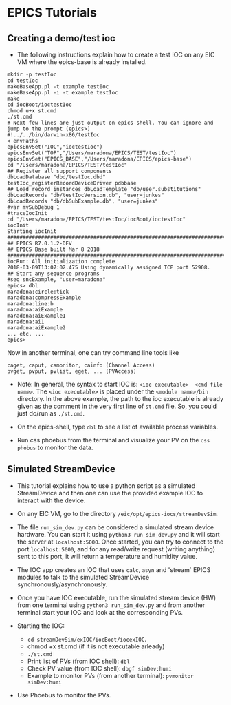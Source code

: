 # EPICS Tutorials

## Creating a demo/test ioc

- The following instructions explain how to create a test IOC on any EIC VM where the epics-base is already installed.

```
mkdir -p testIoc
cd testIoc
makeBaseApp.pl -t example testIoc
makeBaseApp.pl -i -t example testIoc
make
cd iocBoot/ioctestIoc
chmod u+x st.cmd
./st.cmd
# Next few lines are just output on epics-shell. You can ignore and jump to the prompt (epics>)
#!../../bin/darwin-x86/testIoc
< envPaths
epicsEnvSet("IOC","ioctestIoc")
epicsEnvSet("TOP","/Users/maradona/EPICS/TEST/testIoc")
epicsEnvSet("EPICS_BASE","/Users/maradona/EPICS/epics-base")
cd "/Users/maradona/EPICS/TEST/testIoc"
## Register all support components
dbLoadDatabase "dbd/testIoc.dbd"
testIoc_registerRecordDeviceDriver pdbbase
## Load record instances dbLoadTemplate "db/user.substitutions"
dbLoadRecords "db/testIocVersion.db", "user=junkes"
dbLoadRecords "db/dbSubExample.db", "user=junkes"
#var mySubDebug 1
#traceIocInit
cd "/Users/maradona/EPICS/TEST/testIoc/iocBoot/ioctestIoc"
iocInit
Starting iocInit
############################################################################
## EPICS R7.0.1.2-DEV
## EPICS Base built Mar 8 2018
############################################################################
iocRun: All initialization complete
2018-03-09T13:07:02.475 Using dynamically assigned TCP port 52908.
## Start any sequence programs
#seq sncExample, "user=maradona"
epics> dbl
maradona:circle:tick
maradona:compressExample
maradona:line:b
maradona:aiExample
maradona:aiExample1
maradona:ai1
maradona:aiExample2
... etc. ...
epics>
```
Now in another terminal, one can try command line tools like
```
caget, caput, camonitor, cainfo (Channel Access)
pvget, pvput, pvlist, eget, ... (PVAccess)
```

- Note: In general, the syntax to start IOC is: `<ioc executable>  <cmd file name>`. The `<ioc executable>` is placed under the `<module name>/bin` directory. 
In the above example, the path to the ioc executable is already given as the comment in the very first line of `st.cmd` file. So, you could just do/run as `./st.cmd`.

- On the epics-shell, type `dbl` to see a list of available process variables.

- Run css phoebus from the terminal and visualize your PV on the `css phobus` to monitor the data. 


## Simulated StreamDevice

- This tutorial explains how to use a python script as a simulated StreamDevice and then one can use the provided example IOC to interact with the device.

- On any EIC VM, go to the directory `/eic/opt/epics-iocs/streamDevSim`.

- The file `run_sim_dev.py` can be considered a simulated stream device hardware. You can start it using `python3 run_sim_dev.py` and it will start the server at `localhost:5000`. Once started, you can try to connect to the port `localhost:5000`, and for any read/write request (writing anything) sent to this port, it will return a temperature and humidity value.

- The IOC app creates an IOC that uses `calc`, `asyn` and 'stream` EPICS modules to talk to the simulated StreamDevice synchronously/asynchronously.

- Once you have IOC executable, run the simulated stream device (HW) from one terminal using `python3 run_sim_dev.py` and from another terminal start your IOC and look at the corresponding PVs.

- Starting the IOC:
  - `cd streamDevSim/exIOC/iocBoot/iocexIOC`.
  - chmod +x st.cmd (if it is not executable arleady)
  - `./st.cmd`
  - Print list of PVs (from IOC shell): `dbl`
  - Check PV value (from IOC shell): `dbgf simDev:humi`
  - Example to monitor PVs (from another terminal): `pvmonitor simDev:humi`

- Use Phoebus to monitor the PVs.

